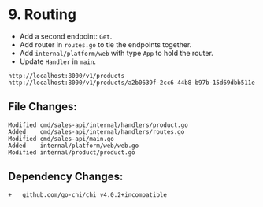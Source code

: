 # 9. Routing

- Add a second endpoint: `Get`.
- Add router in `routes.go` to tie the endpoints together.
- Add `internal/platform/web` with type `App` to hold the router.
- Update `Handler` in `main`.

```
http://localhost:8000/v1/products
http://localhost:8000/v1/products/a2b0639f-2cc6-44b8-b97b-15d69dbb511e
```

## File Changes:

```
Modified cmd/sales-api/internal/handlers/product.go
Added    cmd/sales-api/internal/handlers/routes.go
Modified cmd/sales-api/main.go
Added    internal/platform/web/web.go
Modified internal/product/product.go
```

## Dependency Changes:

```
+ 	github.com/go-chi/chi v4.0.2+incompatible
```